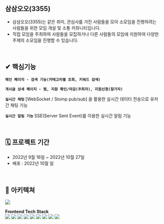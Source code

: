 ## 삼삼오오(3355)
- 삼삼오오(3355)는 같은 취미, 관심사를 가진 사람들을 모아 소모임을 진행하려는 사람들을 위한 모임 개설 및 소통 커뮤니티입니다.   
- 직접 모임을 주최하여 사람들을 모집하거나 다른 사람들의 모임에 지원하여 다양한 주제의 소모임을 진행할 수 있습니다.

<br />

## ✔ 핵심기능

 **`메인 페이지 - 검색 기능(카테고리별 조회, 키워드 검색)`** 
 
  **`게시글 상세 페이지 - 찜, 지원 확인/마감(주최자), 지원신청(참가자)`** 
 
 **`실시간 채팅`** 
   [WebSocket / Stomp pub/sub] 을 활용한 실시간 데이터 전송으로 유저간 채팅 기능
 
 **`실시간 알림 기능`**
   SSE(Server Sent Event)를 이용한 실시간 알림 기능
 
 <br />

## 🗓 프로젝트 기간
* 2022년 9월 16일 ~ 2022년 10월 27일   
* 배포 : 2022년 10월 일

<br />

## 📜 아키텍쳐
<img src="https://www.notion.so/image/https%3A%2F%2Fs3-us-west-2.amazonaws.com%2Fsecure.notion-static.com%2Fa9c9a7a5-37c5-4db7-8abf-329412311be8%2F%25EC%2595%2584%25ED%2582%25A4%25ED%2585%258D%25EC%25B3%2590.png?id=7bd0c90f-9bba-4647-ae12-8a05b7c1da02&table=block&spaceId=&width=2000&userId=57c7d7d1-cefd-4daf-8f93-2c234339168a&cache=v2">   

<br />

**Frontend Tech Stack**  
  <img src="https://img.shields.io/badge/react-61DAFB?style=for-the-badge&logo=react&logoColor=black"> 
  <img src="https://img.shields.io/badge/Redux-Toolkit-764ABC?style=for-the-badge&logo=redux&logoColor=white">
  <img src="https://img.shields.io/badge/React Router-CA4245?style=for-the-badge&logo=reactrouter&logoColor=white">
  <img src="https://img.shields.io/badge/Axios-5A29E4?style=for-the-badge&logo=Axios&logoColor=white">
  <img src="https://img.shields.io/badge/html5-E34F26?style=for-the-badge&logo=html5&logoColor=white">
  <img src="https://img.shields.io/badge/css-1572B6?style=for-the-badge&logo=css3&logoColor=white">
  <img src="https://img.shields.io/badge/javascript-F7DF1E?style=for-the-badge&logo=javascript&logoColor=black">
  <img src="https://img.shields.io/badge/styled-components-DB7093?style=for-the-badge&logo=styled-components&logoColor=white">
  <img src="https://img.shields.io/badge/Kakao-FFCD00?style=for-the-badge&logo=Kakao&logoColor=black">
